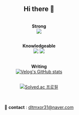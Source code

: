 <div align="center">

  <h2>Hi there 👋</h2>

  <br><b>Strong</b><br>
  <img src="https://img.shields.io/badge/C++-00599C?style=flat-square&logo=C%2B%2B&logoColor=white"/>

  <br><b>Knowledgeable</b><br>
  <img src="https://img.shields.io/badge/java-007396?style=flat-square&logo=java&logoColor=white"/>
  <img src="https://img.shields.io/badge/Python-3776AB?style=flat-square&logo=Python&logoColor=white"/>

  <br><b>Writing</b><br>
  <a href="https://velog.io/@seungtoctoc">
  <img src="https://velog-readme-stats.vercel.app/api/badge?name=seungtoctoc" alt="Velog's GitHub stats">
  </a>

  <br>
  
  <a href="https://solved.ac/dltmxor31">
  <img src="http://mazassumnida.wtf/api/v2/generate_badge?boj=dltmxor31" alt="Solved.ac 프로필"/>
  </a>

  <br><br>
  📧 <b>contact</b> : dltmxor31@naver.com
</div>
